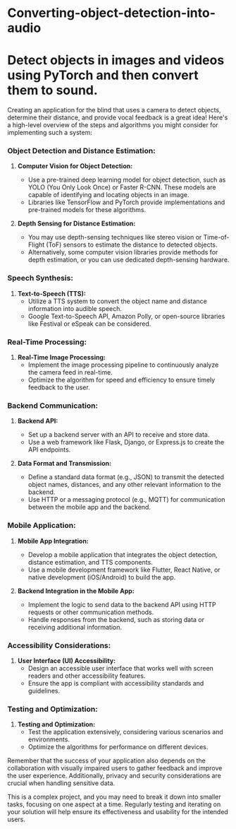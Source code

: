 # Converting-object-detection-into-audio
# Detect objects in images and videos using PyTorch and then convert them to sound.

Creating an application for the blind that uses a camera to detect objects, determine their distance, and provide vocal feedback is a great idea! Here's a high-level overview of the steps and algorithms you might consider for implementing such a system:

### Object Detection and Distance Estimation:

1. **Computer Vision for Object Detection:**
   - Use a pre-trained deep learning model for object detection, such as YOLO (You Only Look Once) or Faster R-CNN. These models are capable of identifying and locating objects in an image.
   - Libraries like TensorFlow and PyTorch provide implementations and pre-trained models for these algorithms.

2. **Depth Sensing for Distance Estimation:**
   - You may use depth-sensing techniques like stereo vision or Time-of-Flight (ToF) sensors to estimate the distance to detected objects.
   - Alternatively, some computer vision libraries provide methods for depth estimation, or you can use dedicated depth-sensing hardware.

### Speech Synthesis:

1. **Text-to-Speech (TTS):**
   - Utilize a TTS system to convert the object name and distance information into audible speech.
   - Google Text-to-Speech API, Amazon Polly, or open-source libraries like Festival or eSpeak can be considered.

### Real-Time Processing:

1. **Real-Time Image Processing:**
   - Implement the image processing pipeline to continuously analyze the camera feed in real-time.
   - Optimize the algorithm for speed and efficiency to ensure timely feedback to the user.

### Backend Communication:

1. **Backend API:**
   - Set up a backend server with an API to receive and store data.
   - Use a web framework like Flask, Django, or Express.js to create the API endpoints.

2. **Data Format and Transmission:**
   - Define a standard data format (e.g., JSON) to transmit the detected object names, distances, and any other relevant information to the backend.
   - Use HTTP or a messaging protocol (e.g., MQTT) for communication between the mobile app and the backend.

### Mobile Application:

1. **Mobile App Integration:**
   - Develop a mobile application that integrates the object detection, distance estimation, and TTS components.
   - Use a mobile development framework like Flutter, React Native, or native development (iOS/Android) to build the app.

2. **Backend Integration in the Mobile App:**
   - Implement the logic to send data to the backend API using HTTP requests or other communication methods.
   - Handle responses from the backend, such as storing data or receiving additional information.

### Accessibility Considerations:

1. **User Interface (UI) Accessibility:**
   - Design an accessible user interface that works well with screen readers and other accessibility features.
   - Ensure the app is compliant with accessibility standards and guidelines.

### Testing and Optimization:

1. **Testing and Optimization:**
    - Test the application extensively, considering various scenarios and environments.
    - Optimize the algorithms for performance on different devices.

Remember that the success of your application also depends on the collaboration with visually impaired users to gather feedback and improve the user experience. Additionally, privacy and security considerations are crucial when handling sensitive data.

This is a complex project, and you may need to break it down into smaller tasks, focusing on one aspect at a time. Regularly testing and iterating on your solution will help ensure its effectiveness and usability for the intended users.
